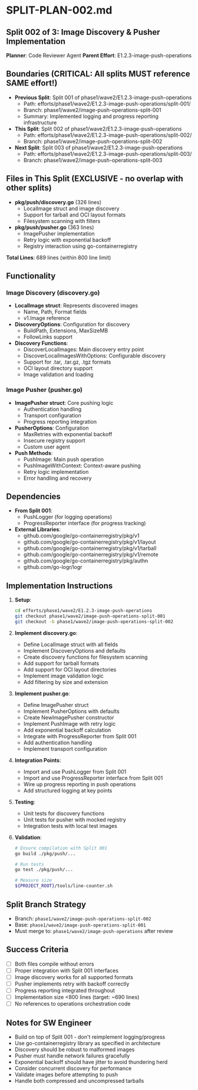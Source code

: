 # SPLIT-PLAN-002.md
## Split 002 of 3: Image Discovery & Pusher Implementation
**Planner**: Code Reviewer Agent
**Parent Effort**: E1.2.3-image-push-operations

<!-- ORCHESTRATOR METADATA PLACEHOLDER - DO NOT REMOVE -->
<!-- The orchestrator will add infrastructure metadata below: -->
<!-- WORKING_DIRECTORY, BRANCH, REMOTE, BASE_BRANCH, etc. -->
<!-- SW Engineers MUST read this metadata to navigate to the correct directory -->
<!-- END PLACEHOLDER -->

## Boundaries (CRITICAL: All splits MUST reference SAME effort!)
- **Previous Split**: Split 001 of phase1/wave2/E1.2.3-image-push-operations
  - Path: efforts/phase1/wave2/E1.2.3-image-push-operations/split-001/
  - Branch: phase1/wave2/image-push-operations-split-001
  - Summary: Implemented logging and progress reporting infrastructure
- **This Split**: Split 002 of phase1/wave2/E1.2.3-image-push-operations
  - Path: efforts/phase1/wave2/E1.2.3-image-push-operations/split-002/
  - Branch: phase1/wave2/image-push-operations-split-002
- **Next Split**: Split 003 of phase1/wave2/E1.2.3-image-push-operations
  - Path: efforts/phase1/wave2/E1.2.3-image-push-operations/split-003/
  - Branch: phase1/wave2/image-push-operations-split-003

## Files in This Split (EXCLUSIVE - no overlap with other splits)
- **pkg/push/discovery.go** (326 lines)
  - LocalImage struct and image discovery
  - Support for tarball and OCI layout formats
  - Filesystem scanning with filters
- **pkg/push/pusher.go** (363 lines)
  - ImagePusher implementation
  - Retry logic with exponential backoff
  - Registry interaction using go-containerregistry

**Total Lines**: 689 lines (within 800 line limit)

## Functionality
### Image Discovery (discovery.go)
- **LocalImage struct**: Represents discovered images
  - Name, Path, Format fields
  - v1.Image reference
- **DiscoveryOptions**: Configuration for discovery
  - BuildPath, Extensions, MaxSizeMB
  - FollowLinks support
- **Discovery Functions**:
  - DiscoverLocalImages: Main discovery entry point
  - DiscoverLocalImagesWithOptions: Configurable discovery
  - Support for .tar, .tar.gz, .tgz formats
  - OCI layout directory support
  - Image validation and loading

### Image Pusher (pusher.go)
- **ImagePusher struct**: Core pushing logic
  - Authentication handling
  - Transport configuration
  - Progress reporting integration
- **PusherOptions**: Configuration
  - MaxRetries with exponential backoff
  - Insecure registry support
  - Custom user agent
- **Push Methods**:
  - PushImage: Main push operation
  - PushImageWithContext: Context-aware pushing
  - Retry logic implementation
  - Error handling and recovery

## Dependencies
- **From Split 001**:
  - PushLogger (for logging operations)
  - ProgressReporter interface (for progress tracking)
- **External Libraries**:
  - github.com/google/go-containerregistry/pkg/v1
  - github.com/google/go-containerregistry/pkg/v1/layout
  - github.com/google/go-containerregistry/pkg/v1/tarball
  - github.com/google/go-containerregistry/pkg/v1/remote
  - github.com/google/go-containerregistry/pkg/authn
  - github.com/go-logr/logr

## Implementation Instructions
1. **Setup**:
   ```bash
   cd efforts/phase1/wave2/E1.2.3-image-push-operations
   git checkout phase1/wave2/image-push-operations-split-001
   git checkout -b phase1/wave2/image-push-operations-split-002
   ```

2. **Implement discovery.go**:
   - Define LocalImage struct with all fields
   - Implement DiscoveryOptions and defaults
   - Create discovery functions for filesystem scanning
   - Add support for tarball formats
   - Add support for OCI layout directories
   - Implement image validation logic
   - Add filtering by size and extension

3. **Implement pusher.go**:
   - Define ImagePusher struct
   - Implement PusherOptions with defaults
   - Create NewImagePusher constructor
   - Implement PushImage with retry logic
   - Add exponential backoff calculation
   - Integrate with ProgressReporter from Split 001
   - Add authentication handling
   - Implement transport configuration

4. **Integration Points**:
   - Import and use PushLogger from Split 001
   - Import and use ProgressReporter interface from Split 001
   - Wire up progress reporting in push operations
   - Add structured logging at key points

5. **Testing**:
   - Unit tests for discovery functions
   - Unit tests for pusher with mocked registry
   - Integration tests with local test images

6. **Validation**:
   ```bash
   # Ensure compilation with Split 001
   go build ./pkg/push/...

   # Run tests
   go test ./pkg/push/...

   # Measure size
   ${PROJECT_ROOT}/tools/line-counter.sh
   ```

## Split Branch Strategy
- Branch: `phase1/wave2/image-push-operations-split-002`
- Base: `phase1/wave2/image-push-operations-split-001`
- Must merge to: `phase1/wave2/image-push-operations` after review

## Success Criteria
- [ ] Both files compile without errors
- [ ] Proper integration with Split 001 interfaces
- [ ] Image discovery works for all supported formats
- [ ] Pusher implements retry with backoff correctly
- [ ] Progress reporting integrated throughout
- [ ] Implementation size <800 lines (target: ~690 lines)
- [ ] No references to operations orchestration code

## Notes for SW Engineer
- Build on top of Split 001 - don't reimplement logging/progress
- Use go-containerregistry library as specified in architecture
- Discovery should be robust to malformed images
- Pusher must handle network failures gracefully
- Exponential backoff should have jitter to avoid thundering herd
- Consider concurrent discovery for performance
- Validate images before attempting to push
- Handle both compressed and uncompressed tarballs